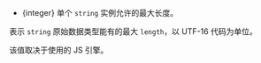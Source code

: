 <!-- YAML
added: v8.2.0
-->

* {integer} 单个 `string` 实例允许的最大长度。

表示 `string` 原始数据类型能有的最大 `length`，以 UTF-16 代码为单位。

该值取决于使用的 JS 引擎。

